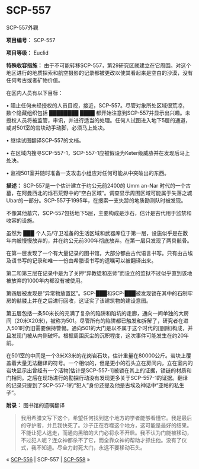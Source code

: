 # SCP-557
                        




SCP-557外觀



**项目编号：** SCP-557

**项目等级：** Euclid

**特殊收容措施：** 由于不可能转移SCP-557，第29研究区就建立在它周围。对这个地区进行的地质探索和航空摄影的记录都被更改以使其看起来是空白的沙漠，没有任何考古或者矿物价值。

在区内人员有以下目标：

• 阻止任何未经授权的人员目视，接近，SCP-557。尽管对象所处区域很荒凉，数个隐藏组织包括 ████████ ████ 都开始注意到SCP-557并显示出兴趣。未授权人员将被监管，审讯，并进行适当的处理。任何人试图进入地下5层的通道，或对501室的岩块动手动脚，必须马上处决。

• 继续试图翻译SCP-557的文档。

• 在区域内搜寻SCP-557-1，SCP-557-1应被假设为Keter级威胁并在发现后马上处决。

• 监视501室并随时准备一支攻击小组应对任何可能从中突破出的东西。

**描述：** SCP-557是一个估计建立于约公元前2400的 Umm an-Nar 时代的一个古墓，在阿曼西北的烁石荒野中的“空白区域”。调查显示周围区域可能属于失落之城Ubar的一部分。SCP-557于1995年，在搜索一支失踪的地质勘测队时被发现。

不像其他墓穴，SCP-557包括地下5层，主要构成是沙石，估计是古代用于监禁和收容的设施。

虽然为 ███ 个人员/守卫准备的生活区域和武器库位于第一层，设施似乎是在数年内被慢慢放弃的，并在约公元前300年彻底放弃。在第一层只发现了两具骸骨。

在第一层发现了一个有大量记录的图书馆，大部分都由古代语言书写。只有由古埃及语书写的记录和唯一一份由希腊语书写的遗嘱可以被翻译出来。

第二和第三层在记录中是为了关押“异教徒和巫师”而设立的监狱不过似乎直到该地被放弃的1000年内都没有被使用。

第四层被发现是“异常物放置区”。SCP-███和SCP-███被发现锁在其中的石制牢房的骷髅上并在之后进行回收，这证实了该建筑物的建设意图。

第五层包括一条50米长的充满了复杂的陷阱和陷坑的走廊，通向一间单独的大房间（20米X20米)，被称为501。尽管所有的陷阱都已触发和拆解了，研究者在进入501时仍旧需要保持警惕。通向501的大门是以不属于这个时代的[删除]构成，并且发现门被从内侧破坏。根据周围灰尘的沉积程度，这次事件可能发生在约20年前。

在501室的中间是一个3米X3米的花岗岩石块，估计重量在80000公斤。岩块上覆盖着大量无法翻译的符号。一个相似的，但是更小的石头立在房间内，立在室内的岩块显示出曾经有一个活物[估计是SCP-557-1]被锁在其上的证据，锁链的材质和门相同。之后在现场进行的勘探行动没有发现更多关于SCP-557-1的证据。翻译的记录只提到了SCP-557-1的“犯人”身份还提及他是古埃及神话中“亚帕的私生子”。

**附录：** 图书馆的遗嘱翻译


> 我用希腊文写下这个，希望任何找到这个地方的学者能够看懂它。我是最后的守护者，并且我快死了。沙子正在吞噬这个地方，这可能是最好的结果。不能让犯人逃走，而通向黑暗的大门必将永不开启。我不认为门能被移动，不过犯人呢？连众神都杀不了它，而全靠众神的帮助才抓住他。没有了仪式，我不知道。尽全力封死大门，永远不要移动石头。
> 



« [SCP-556](/scp-556) | SCP-557 | [SCP-558](/scp-558) »





                    